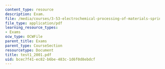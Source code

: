 ```yaml
---
content_type: resource
description: Exam.
file: /media/courses/3-53-electrochemical-processing-of-materials-spring-2001/bcec7f41ec82b6be483c1d6f0d8ebdcf_test1_2001.pdf
file_type: application/pdf
learning_resource_types:
- Exams
ocw_type: OCWFile
parent_title: Exams
parent_type: CourseSection
resourcetype: Document
title: test1_2001.pdf
uid: bcec7f41-ec82-b6be-483c-1d6f0d8ebdcf
---
```


